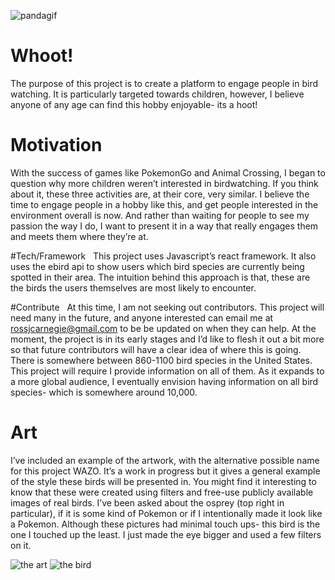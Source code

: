 ![pandagif](https://i.imgur.com/G77wSUG.gif)

# Whoot!  
The purpose of this project is to create a platform to engage people in bird watching. It is particularly targeted towards children, however, I believe anyone of any age can find this hobby enjoyable- its a hoot!   

# Motivation  
With the success of games like PokemonGo and Animal Crossing, I began to question why more children weren’t interested in birdwatching. If you think about it, these three activities are, at their core, very similar. I believe the time to engage people in a hobby like this, and get people interested in the environment overall is now. And rather than waiting for people to see my passion the way I do, I want to present it in a way that really engages them and meets them where they’re at.   

#Tech/Framework  
This project uses Javascript’s react framework. 
It also uses the ebird api to show users which bird species are currently being spotted in their area. The intuition behind this approach is that, these are the birds the users themselves are most likely to encounter.  

#Contribute  
At this time, I am not seeking out contributors. This project will need many in the future, and anyone interested can email me at rossjcarnegie@gmail.com to be be updated on when they can help. At the moment, the project is in its early stages and I’d like to flesh it out a bit more so that future contributors will have a clear idea of where this is going.    
There is somewhere between 860-1100 bird species in the United States. This project will require I provide information on all of them. As it expands to a more global audience, I eventually envision having information on all bird species- which is somewhere around 10,000. 

# Art
I’ve included an example of the artwork, with the alternative possible name for this project WAZO. It’s a work in progress but it gives a general example of the style these birds will be presented in. You might find it interesting to know that these were created using filters and free-use publicly  available images of real birds. I’ve been asked about the osprey (top right in particular), if it is some kind of Pokemon or if I intentionally made it look like a Pokemon. Although these pictures had minimal touch ups- this bird is the one I touched up the least. I just made the eye bigger and used a few filters on it.

![the art](https://imgur.com/O0W5a5J.png)
![the bird](https://i.imgur.com/N7ScT2n.png)

